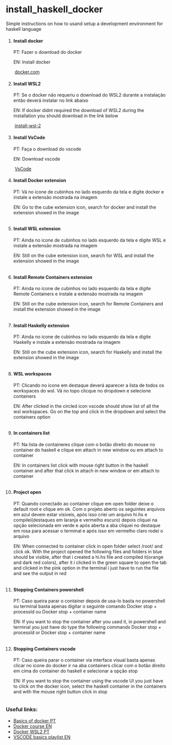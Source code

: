 # install_haskell_docker
Simple instructions on how to usand setup a development environment for haskell language

<ol>
    <li>
        <h4>Install docker</h4>
        <p>PT: Fazer o download do docker</p>
        <p>EN: Install docker</p>
        <img src="https://github.com/KevinDaSilvaS/install_haskell_docker/blob/master/images/docker.jpg" alt="">
        <a href="https://www.docker.com/">docker.com </a>
    </li>
    
 <li>
        <h4>Install WSL2</h4>
        <p>PT: Se o docker não requeriu o download do WSL2 durante a instalação então deverá instalar no link abaixo</p>
        <p>EN: If docker didnt required the download of WSL2 during the installation you should download in the link below</p>
        <img src="https://github.com/KevinDaSilvaS/install_haskell_docker/blob/master/images/wsl2.png" alt="">
        <a href="https://docs.microsoft.com/pt-br/windows/wsl/install-win10#step-2---update-to-wsl-2">install-wsl-2 </a>
    </li>
    
   <li>
        <h4>Install VsCode</h4>
        <p>PT: Faça o download do vscode</p>
        <p>EN: Download vscode</p>
        <img src="https://github.com/KevinDaSilvaS/install_haskell_docker/blob/master/images/vscode.png" alt="">
        <a href="https://code.visualstudio.com/">VsCode </a>
    </li>
    
   <li>
        <h4>Install Docker extension</h4>
        <p>PT: Vá no icone de cubinhos no lado esquerdo da tela e digite docker e instale a extensão mostrada na imagem</p>
        <p>EN: Go to the cube extension icon, search for docker and install the extension showed in the image</p>
        <img src="https://github.com/KevinDaSilvaS/install_haskell_docker/blob/master/images/docker_extension.jpg" alt="">
    </li>
    
   <li>
        <h4>Install WSL extension</h4>
        <p>PT: Ainda no icone de cubinhos no lado esquerdo da tela e digite WSL e instale a extensão mostrada na imagem</p>
        <p>EN: Still on the cube extension icon, search for WSL and install the extension showed in the image</p>
        <img src="https://github.com/KevinDaSilvaS/install_haskell_docker/blob/master/images/wsl_extension.jpg" alt="">
    </li>
    
   <li>
        <h4>Install Remote Containers extension</h4>
        <p>PT: Ainda no icone de cubinhos no lado esquerdo da tela e digite Remote Containers e instale a extensão mostrada na imagem</p>
        <p>EN: Still on the cube extension icon, search for Remote Containers and install the extension showed in the image</p>
        <img src="https://github.com/KevinDaSilvaS/install_haskell_docker/blob/master/images/containers_extension.jpg" alt="">
    </li>
    
   <li>
        <h4>Install Haskelly extension</h4>
        <p>PT: Ainda no icone de cubinhos no lado esquerdo da tela e digite Haskelly e instale a extensão mostrada na imagem</p>
        <p>EN: Still on the cube extension icon, search for Haskelly and install the extension showed in the image</p>
        <img src="https://github.com/KevinDaSilvaS/install_haskell_docker/blob/master/images/haskelly_extension.jpg" alt="">
    </li>
    
   <li>
        <h4>WSL workspaces</h4>
        <p>PT: Clicando no icone em destaque deverá aparecer a lista de todos os workspaces do wsl. Vá no topo clicque no dropdown e selecione containers</p>
        <p>EN: After clicked in the circled icon vscode should show list of all the wsl workspaces. Go on the top and click in the dropdown and select the containers option</p>
        <img src="https://github.com/KevinDaSilvaS/install_haskell_docker/blob/master/images/containers_list.jpg" alt="">
    </li>
    
   <li>
        <h4>In containers list</h4>
        <p>PT: Na lista de containeres clique com o botão direito do mouse no container do haskell e clique em attach in new window ou em attach to container</p>
        <p>EN: In containers list click with mouse right button in the haskell container and after that click in attach in new window or em attach to container</p>
        <img src="https://github.com/KevinDaSilvaS/install_haskell_docker/blob/master/images/open_container.jpg" alt="">
    </li>
    
   <li>
        <h4>Project open</h4>
        <p>PT: Quando conectado ao container clique em  open folder deixe o default root e clique em ok. Com o projeto aberto os seguintes arquivos em azul devem estar visiveis, após isso criei um arquivo hi.hs e compilei(destaques em laranja e vermelho escuro) depois cliquei na opção selecionada em verde e após aberta a aba cliquei no destaque em rosa para acessar o terminal e após isso em vermelho claro rodei o arquivo</p>
        <p>EN: When connected to container click in open folder select /root/ and click ok. With the project opened the following files and folders in blue should be visible, after that i created a hi.hs file and compiled it(orange and dark red colors), after it i clicked in the green square to open the tab and clicked in the pink option in the terminal i just have to run the file and see the output in red</p>
        <img src="https://github.com/KevinDaSilvaS/install_haskell_docker/blob/master/images/projetoaberto.jpg" alt="">
    </li>
    
<li>
        <h4>Stopping Containers powershell</h4>
        <p>PT: Caso queira parar o container depois de usa-lo basta no powershell ou terminal basta apenas digitar o seguinte comando Docker stop + processId ou Docker stop + container name</p>
        <p>EN: If you want to stop the container after you used it, in powershell and terminal you just have do type the following commands Docker stop + processId or Docker stop + container name</p>
        <img src="https://github.com/KevinDaSilvaS/install_haskell_docker/blob/master/images/list_stop.jpg" alt="">
    </li>
 <li>
        <h4>Stopping Containers vscode</h4>
        <p>PT: Caso queira parar o container via interface visual basta apenas clicar no icone do docker ir na aba containers clicar com o botão direito em cima do container do haskell e selecionar a opção stop</p>
        <p>EN: If you want to stop the container using the vscode UI you just have to click on the docker icon, select the haskell container in the containers and with the mouse right button click in stop</p>
        <img src="https://github.com/KevinDaSilvaS/install_haskell_docker/blob/master/images/parando_via_vscode.jpg" alt="">
    </li>
</ol>

<h3>Useful links:</h3>
<ul>
<li><a href="https://www.youtube.com/watch?v=yb2udL9GG2U">Basics of docker PT </a></li>
<li><a href="https://learndocker.online/">Docker course EN</a></li>
<li><a href="https://www.youtube.com/watch?v=a49gYcBwITc">Docker WSL2 PT</a></li>
<li><a href="https://www.youtube.com/watch?v=hM0-z6WL8XU&list=PLC3y8-rFHvwhleivq1QohBZN4d8IdzG3c">VSCODE basics playlist EN</a></li>
    </ul>
